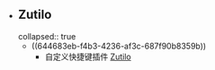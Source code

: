 - ## Zutilo
  collapsed:: true
	- ((644683eb-f4b3-4236-af3c-687f90b8359b))
		- 自定义快捷键插件 [Zutilo](https://github.com/wshanks/Zutilo)